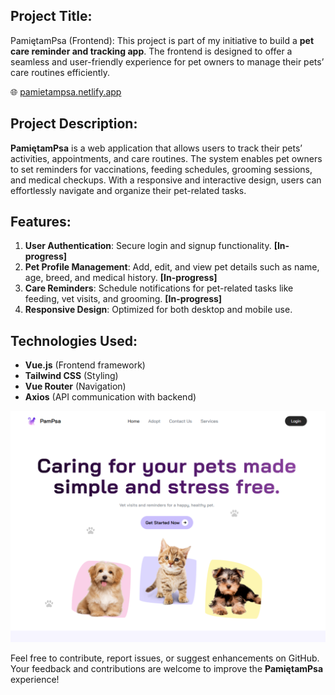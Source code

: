 ## Project Title:  
PamiętamPsa (Frontend): This project is part of my initiative to build a **pet care reminder and tracking app**. The frontend is designed to offer a seamless and user-friendly experience for pet owners to manage their pets’ care routines efficiently.  

🌐 [pamietampsa.netlify.app](https://pamietampsa.netlify.app)

## Project Description:  
**PamiętamPsa** is a web application that allows users to track their pets’ activities, appointments, and care routines. The system enables pet owners to set reminders for vaccinations, feeding schedules, grooming sessions, and medical checkups. With a responsive and interactive design, users can effortlessly navigate and organize their pet-related tasks.  

## Features:  
1. **User Authentication**: Secure login and signup functionality. **[In-progress]**
2. **Pet Profile Management**: Add, edit, and view pet details such as name, age, breed, and medical history.  **[In-progress]**
3. **Care Reminders**: Schedule notifications for pet-related tasks like feeding, vet visits, and grooming.  **[In-progress]**
4. **Responsive Design**: Optimized for both desktop and mobile use.  

## Technologies Used:  
- **Vue.js** (Frontend framework)  
- **Tailwind CSS** (Styling)  
- **Vue Router** (Navigation)  
- **Axios** (API communication with backend)  

![Snapshot](./snapshot.png)

Feel free to contribute, report issues, or suggest enhancements on GitHub. Your feedback and contributions are welcome to improve the **PamiętamPsa** experience!  
